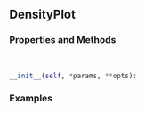 ## <a id="McUtils.Plots.Plots.DensityPlot">DensityPlot</a>


### Properties and Methods
<a id="McUtils.Plots.Plots.DensityPlot.__init__">&nbsp;</a>
```python
__init__(self, *params, **opts): 
```

### Examples

